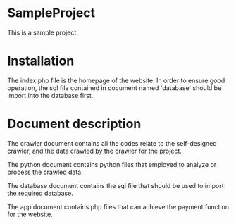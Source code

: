 # SampleProject

This is a sample project.

# Installation

The index.php file is the homepage of the website.
In order to ensure good operation,
the sql file contained in document named 'database'
should be import into the database first.

# Document description

The crawler document contains all the codes relate
to the self-designed crawler, and the data crawled
by the crawler for the project.

The python document contains python files that
employed to analyze or process the crawled data.

The database document contains the sql file that
should be used to import the required database.

The app document contains php files that can
achieve the payment function for the website.
